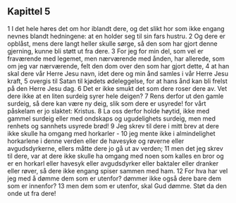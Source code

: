 ## Kapittel 5

1 I det hele høres det om hor iblandt dere, og det slikt hor som ikke engang nevnes blandt hedningene: at en holder seg til sin fars hustru.
2 Og dere er opblåst, mens dere langt heller skulle sørge, så den som har gjort denne gjerning, kunne bli støtt ut fra dere.
3 For jeg for min del, som vel er fraværende med legemet, men nærværende med ånden, har allerede, som om jeg var nærværende, felt den dom over den som har gjort dette,
4 at han skal dere vår Herre Jesu navn, idet dere og min ånd samles i vår Herre Jesu kraft,
5 overgis til Satan til kjødets ødeleggelse, for at hans ånd kan bli frelst på den Herre Jesu dag.
6 Det er ikke smukt det som dere roser dere av. Vet dere ikke at en liten surdeig syrer hele deigen?
7 Rens derfor ut den gamle surdeig, så dere kan være ny deig, slik som dere er usyrede! for vårt påskelam er jo slaktet: Kristus.
8 La oss derfor holde høytid, ikke med gammel surdeig eller med ondskaps og ugudelighets surdeig, men med renhets og sannhets usyrede brød!
9 Jeg skrev til dere i mitt brev at dere ikke skulle ha omgang med horkarler -
10 jeg mente ikke i almindelighet horkarlene i denne verden eller de havesyke og røverne eller avgudsdyrkerne, ellers måtte dere jo gå ut av verden;
11 men det jeg skrev til dere, var at dere ikke skulle ha omgang med noen som kalles en bror og er en horkarl eller havesyk eller avgudsdyrker eller baktaler eller dranker eller røver, så dere ikke engang spiser sammen med ham.
12 For hva har vel jeg med å dømme dem som er utenfor? dømmer ikke også dere bare dem som er innenfor?
13 men dem som er utenfor, skal Gud dømme. Støt da den onde ut fra dere!
